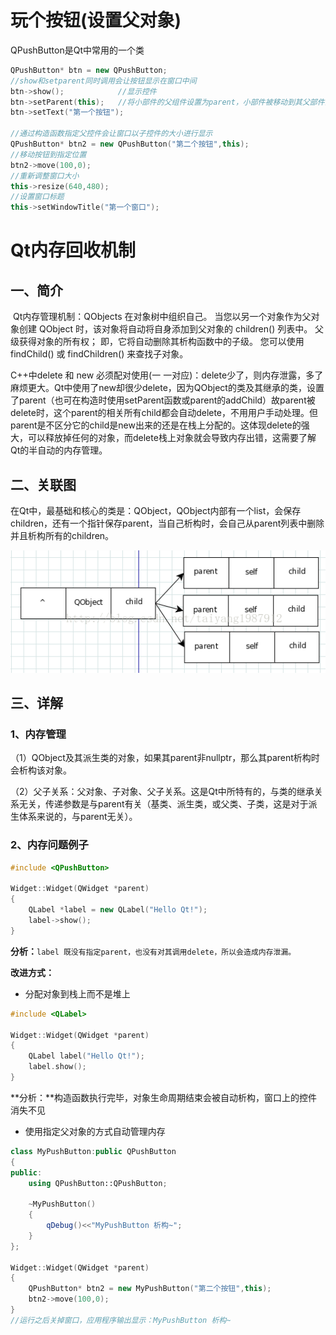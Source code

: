 # 玩个按钮(设置父对象)

QPushButton是Qt中常用的一个类

```cpp
QPushButton* btn = new QPushButton;
//show和setparent同时调用会让按钮显示在窗口中间
btn->show();			//显示控件
btn->setParent(this);	//将小部件的父组件设置为parent，小部件被移动到其父部件的(0,0)位置 
btn->setText("第一个按钮");

//通过构造函数指定父控件会让窗口以子控件的大小进行显示
QPushButton* btn2 = new QPushButton("第二个按钮",this);
//移动按钮到指定位置
btn2->move(100,0);
//重新调整窗口大小
this->resize(640,480);
//设置窗口标题
this->setWindowTitle("第一个窗口");
```







# Qt内存回收机制

## 一、简介

​       Qt内存管理机制：QObjects 在对象树中组织自己。 当您以另一个对象作为父对象创建 QObject 时，该对象将自动将自身添加到父对象的 children() 列表中。 父级获得对象的所有权； 即，它将自动删除其析构函数中的子级。 您可以使用 findChild() 或 findChildren() 来查找子对象。

   C++中delete 和 new 必须配对使用(一 一对应)：delete少了，则内存泄露，多了麻烦更大。Qt中使用了new却很少delete，因为QObject的类及其继承的类，设置了parent（也可在构造时使用setParent函数或parent的addChild）故parent被delete时，这个parent的相关所有child都会自动delete，不用用户手动处理。但parent是不区分它的child是new出来的还是在栈上分配的。这体现delete的强大，可以释放掉任何的对象，而delete栈上对象就会导致内存出错，这需要了解Qt的半自动的内存管理。

## 二、关联图

在Qt中，最基础和核心的类是：QObject，QObject内部有一个list，会保存children，还有一个指针保存parent，当自己析构时，会自己从parent列表中删除并且析构所有的children。

![img](assets/20140612112758250)

## 三、详解

### 1、内存管理

（1）QObject及其派生类的对象，如果其parent非nullptr，那么其parent析构时会析构该对象。

（2）父子关系：父对象、子对象、父子关系。这是Qt中所特有的，与类的继承关系无关，传递参数是与parent有关（基类、派生类，或父类、子类，这是对于派生体系来说的，与parent无关）。

### 2、内存问题例子

```cpp
#include <QPushButton>

Widget::Widget(QWidget *parent)
{
    QLabel *label = new QLabel("Hello Qt!");
    label->show();
}
```

**分析：**`label 既没有指定parent，也没有对其调用delete，所以会造成内存泄漏。`

**改进方式：**

+ 分配对象到栈上而不是堆上

```cpp
#include <QLabel>

Widget::Widget(QWidget *parent)
{
    QLabel label("Hello Qt!");
    label.show();
}
```

**分析：**构造函数执行完毕，对象生命周期结束会被自动析构，窗口上的控件消失不见

+ 使用指定父对象的方式自动管理内存

```cpp
class MyPushButton:public QPushButton
{
public:
    using QPushButton::QPushButton;

    ~MyPushButton()
    {
        qDebug()<<"MyPushButton 析构~";
    }
};

Widget::Widget(QWidget *parent)
{
    QPushButton* btn2 = new MyPushButton("第二个按钮",this);
    btn2->move(100,0);
}
//运行之后关掉窗口，应用程序输出显示：MyPushButton 析构~
```





